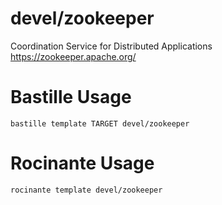 # devel/zookeeper
Coordination Service for Distributed Applications
https://zookeeper.apache.org/

# Bastille Usage
```shell
bastille template TARGET devel/zookeeper
```

# Rocinante Usage
```shell
rocinante template devel/zookeeper
```
